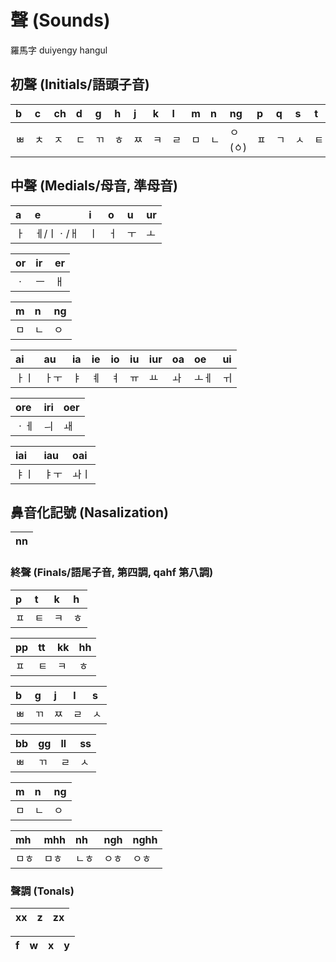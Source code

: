# 聲 (Sounds)

羅馬字 duiyengy hangul

## 初聲 (Initials/語頭子音)

| b | c | ch | d | g | h | j | k | l | m | n | ng | p | q | s | t | v |
| :--- | :--- | :--- | :--- | :--- | :--- | :--- | :--- | :--- | :--- | :--- | :--- | :--- | :--- | :--- | :--- | :--- |
| ㅃ | ㅊ | ㅈ | ㄷ | ㄲ | ㅎ | ㅉ | ㅋ | ㄹ | ㅁ | ㄴ | ㅇ(ㆁ) | ㅍ | ㄱ | ㅅ | ㅌ | ㅂ |                 

## 中聲 (Medials/母音, 準母音)

| a | e | i | o | u | ur |
| :--- | :--- | :--- | :--- | :--- | :--- |
| ㅏ | ㅔ/ㅣㆍ/ㅐ | ㅣ | ㅓ | ㅜ | ㅗ |

| or | ir | er |
| :--- | :--- | :--- |
| ㆍ | ㅡ | ㅐ |

| m | n | ng |
| :--- | :--- | :--- |
| ㅁ | ㄴ | ㅇ |

| ai | au | ia | ie | io | iu | iur | oa | oe | ui |
| :--- | :--- | :--- | :--- | :--- | :--- | :--- | :--- | :--- | :--- |
| ㅏㅣ | ㅏㅜ | ㅑ | ㅖ | ㅕ | ㅠ | ㅛ | ㅘ | ㅗㅔ | ㅟ

| ore | iri | oer |
| :--- | :--- | :--- |
| ㆍㅔ | ㅢ | ㅙ |

| iai | iau | oai |
| :--- | :--- | :--- |
| ㅑㅣ | ㅑㅜ | ㅘㅣ |

## 鼻音化記號 (Nasalization)

| nn |
| :--- |

### 終聲 (Finals/語尾子音, 第四調, qahf 第八調)

| p | t | k | h |
| :--- | :--- | :--- | :--- |
| ㅍ | ㅌ | ㅋ | ㅎ |

| pp | tt | kk | hh |
| :--- | :--- | :--- | :--- |
| ㅍ | ㅌ | ㅋ | ㅎ |

| b | g | j | l | s |
| :--- | :--- | :--- | :--- | :--- |
| ㅃ | ㄲ | ㅉ | ㄹ | ㅅ |

| bb | gg | ll | ss |
| :--- | :--- | :--- | :--- |
| ㅃ | ㄲ | ㄹ | ㅅ |

| m | n | ng |
| :--- | :--- | :--- |
| ㅁ | ㄴ | ㅇ |

| mh | mhh | nh | ngh | nghh |
| :--- | :--- | :--- | :--- | :--- |
| ㅁㅎ | ㅁㅎ | ㄴㅎ | ㅇㅎ | ㅇㅎ |

### 聲調 (Tonals)

| xx | z | zx |
| :--- | :--- | :--- |

| f | w | x | y |
| :--- | :--- | :--- | :--- |
